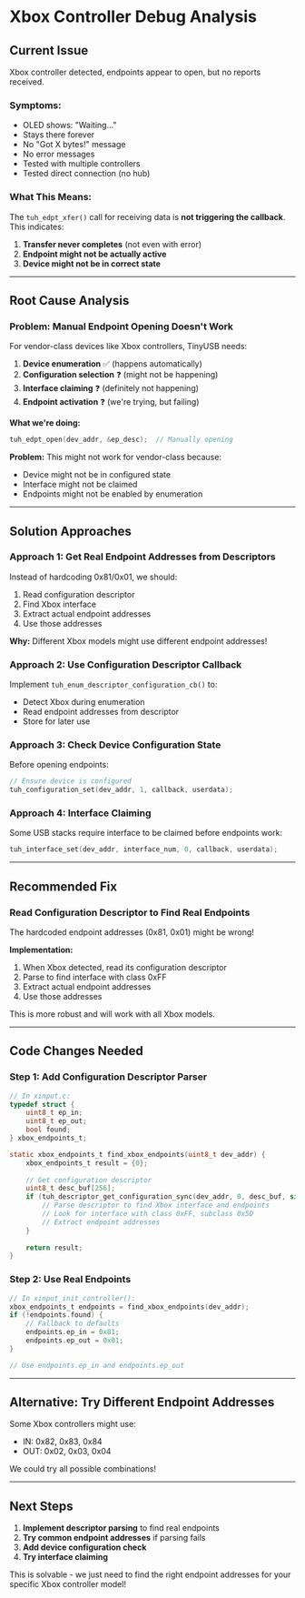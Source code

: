 # Xbox Controller Debug Analysis

## Current Issue

Xbox controller detected, endpoints appear to open, but no reports received.

### Symptoms:
- OLED shows: "Waiting..."
- Stays there forever
- No "Got X bytes!" message
- No error messages
- Tested with multiple controllers
- Tested direct connection (no hub)

### What This Means:

The `tuh_edpt_xfer()` call for receiving data is **not triggering the callback**. This indicates:

1. **Transfer never completes** (not even with error)
2. **Endpoint might not be actually active**
3. **Device might not be in correct state**

---

## Root Cause Analysis

### Problem: Manual Endpoint Opening Doesn't Work

For vendor-class devices like Xbox controllers, TinyUSB needs:

1. **Device enumeration** ✅ (happens automatically)
2. **Configuration selection** ❓ (might not be happening)
3. **Interface claiming** ❓ (definitely not happening)
4. **Endpoint activation** ❓ (we're trying, but failing)

**What we're doing:**
```c
tuh_edpt_open(dev_addr, &ep_desc);  // Manually opening
```

**Problem:** This might not work for vendor-class because:
- Device might not be in configured state
- Interface might not be claimed
- Endpoints might not be enabled by enumeration

---

## Solution Approaches

### Approach 1: Get Real Endpoint Addresses from Descriptors

Instead of hardcoding 0x81/0x01, we should:

1. Read configuration descriptor
2. Find Xbox interface
3. Extract actual endpoint addresses
4. Use those addresses

**Why:** Different Xbox models might use different endpoint addresses!

### Approach 2: Use Configuration Descriptor Callback

Implement `tuh_enum_descriptor_configuration_cb()` to:
- Detect Xbox during enumeration
- Read endpoint addresses from descriptor
- Store for later use

### Approach 3: Check Device Configuration State

Before opening endpoints:
```c
// Ensure device is configured
tuh_configuration_set(dev_addr, 1, callback, userdata);
```

### Approach 4: Interface Claiming

Some USB stacks require interface to be claimed before endpoints work:
```c
tuh_interface_set(dev_addr, interface_num, 0, callback, userdata);
```

---

## Recommended Fix

### Read Configuration Descriptor to Find Real Endpoints

The hardcoded endpoint addresses (0x81, 0x01) might be wrong!

**Implementation:**
1. When Xbox detected, read its configuration descriptor
2. Parse to find interface with class 0xFF
3. Extract actual endpoint addresses
4. Use those addresses

This is more robust and will work with all Xbox models.

---

## Code Changes Needed

### Step 1: Add Configuration Descriptor Parser

```c
// In xinput.c:
typedef struct {
    uint8_t ep_in;
    uint8_t ep_out;
    bool found;
} xbox_endpoints_t;

static xbox_endpoints_t find_xbox_endpoints(uint8_t dev_addr) {
    xbox_endpoints_t result = {0};
    
    // Get configuration descriptor
    uint8_t desc_buf[256];
    if (tuh_descriptor_get_configuration_sync(dev_addr, 0, desc_buf, sizeof(desc_buf)) == XFER_RESULT_SUCCESS) {
        // Parse descriptor to find Xbox interface and endpoints
        // Look for interface with class 0xFF, subclass 0x5D
        // Extract endpoint addresses
    }
    
    return result;
}
```

### Step 2: Use Real Endpoints

```c
// In xinput_init_controller():
xbox_endpoints_t endpoints = find_xbox_endpoints(dev_addr);
if (!endpoints.found) {
    // Fallback to defaults
    endpoints.ep_in = 0x81;
    endpoints.ep_out = 0x01;
}

// Use endpoints.ep_in and endpoints.ep_out
```

---

## Alternative: Try Different Endpoint Addresses

Some Xbox controllers might use:
- IN: 0x82, 0x83, 0x84
- OUT: 0x02, 0x03, 0x04

We could try all possible combinations!

---

## Next Steps

1. **Implement descriptor parsing** to find real endpoints
2. **Try common endpoint addresses** if parsing fails
3. **Add device configuration check**
4. **Try interface claiming**

This is solvable - we just need to find the right endpoint addresses for your specific Xbox controller model!

